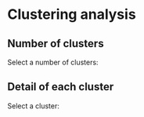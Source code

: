 # Clustering analysis

[//]: # (section)

## Number of clusters

Select a number of clusters:

[//]: # (section)

## Detail of each cluster

Select a cluster:

[//]: # (section)
